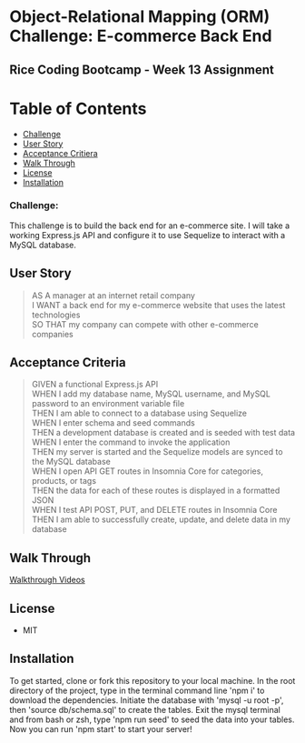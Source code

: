 # Object-Relational Mapping (ORM) Challenge: E-commerce Back End 
## Rice Coding Bootcamp - Week 13 Assignment

# Table of Contents
* [Challenge](#challenge)
* [User Story](#user-story)
* [Acceptance Critiera](#acceptance-criteria)
* [Walk Through](#walk-through)
* [License](#license)
* [Installation](#installation)

### Challenge:
This challenge is to build the back end for an e-commerce site. I will take a working Express.js API and configure it to use Sequelize to interact with a MySQL database.

## User Story
> AS A manager at an internet retail company\
> I WANT a back end for my e-commerce website that uses the latest technologies\
> SO THAT my company can compete with other e-commerce companies

## Acceptance Criteria
> GIVEN a functional Express.js API\
> WHEN I add my database name, MySQL username, and MySQL password to an environment variable file\
> THEN I am able to connect to a database using Sequelize\
> WHEN I enter schema and seed commands\
> THEN a development database is created and is seeded with test data\
> WHEN I enter the command to invoke the application\
> THEN my server is started and the Sequelize models are synced to the MySQL database\
> WHEN I open API GET routes in Insomnia Core for categories, products, or tags\
> THEN the data for each of these routes is displayed in a formatted JSON\
> WHEN I test API POST, PUT, and DELETE routes in Insomnia Core\
> THEN I am able to successfully create, update, and delete data in my database

## Walk Through

[Walkthrough Videos](https://drive.google.com/drive/folders/1a-Fu4hbIOUBv9ieXtK86kI1qE_9ebPwx?usp=sharing)

## License
* MIT

## Installation

To get started, clone or fork this repository to your local machine. In the root directory of the project, type in the terminal command line 'npm i' to download the dependencies. Initiate the database with 'mysql -u root -p', then 'source db/schema.sql' to create the tables. Exit the mysql terminal and from bash or zsh, type 'npm run seed' to seed the data into your tables. Now you can run 'npm start' to start your server!